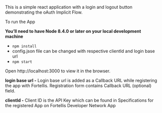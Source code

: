 This is a simple react application with a login and logout button demonstrating the oAuth Implicit Flow.

To run the App

**You’ll need to have Node 8.4.0 or later on your local development machine**

* `npm install`
*   config.json file can be changed with respective clientId and login base url
* `npm start`

Open http://localhost:3000 to view it in the browser.

**login base url -** Login base url is added as a Callback URL while registering the app with Fortellis. Registration form contains Callback URL (optional) field. 

**clientId -** Client ID is the API Key which can be found in Specifications for the registered App on Fortellis Developer Network App
